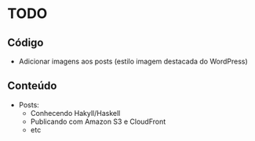 # TODO

## Código

 - Adicionar imagens aos posts (estilo imagem destacada do WordPress)

## Conteúdo

 - Posts:
    - Conhecendo Hakyll/Haskell
    - Publicando com Amazon S3 e CloudFront
    - etc
